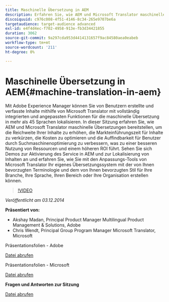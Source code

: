 ```yaml
---
title: Maschinelle Übersetzung in AEM
description: Erfahren Sie, wie AEM und Microsoft Translator maschinelle Übersetzungen bereitstellen, um die Reichweite Ihrer Inhalte zu erhöhen, die Markteinführungszeit für Inhalte zu verkürzen, die Kosten zu optimieren und die Auffindbarkeit für Benutzer durch Suchmaschinenoptimierung zu verbessern, was zu einer besseren Nutzung von Ressourcen und einem höheren ROI führt.
discoiquuid: c976c008-4f51-4146-8c34-265e9707be6a
targetaudience: target-audience advanced
exl-id: e4f4d4ec-f702-4958-913e-fb3d34421855
duration: 3062
source-git-commit: 9a297cda953d4414131657f9ac84580aea0eabeb
workflow-type: tm+mt
source-wordcount: '211'
ht-degree: 0%

---
```


# Maschinelle Übersetzung in AEM{#machine-translation-in-aem}

Mit Adobe Experience Manager können Sie von Benutzern erstellte und verfasste Inhalte mithilfe von Microsoft Translator mit vollständig integrierten und angepassten Funktionen für die maschinelle Übersetzung in mehr als 45 Sprachen lokalisieren. In dieser Sitzung erfahren Sie, wie AEM und Microsoft Translator maschinelle Übersetzungen bereitstellen, um die Reichweite Ihrer Inhalte zu erhöhen, die Markteinführungszeit für Inhalte zu verkürzen, die Kosten zu optimieren und die Auffindbarkeit für Benutzer durch Suchmaschinenoptimierung zu verbessern, was zu einer besseren Nutzung von Ressourcen und einem höheren ROI führt. Sehen Sie sich Demos zur Aktivierung des Service in AEM und zur Lokalisierung von Inhalten an und erfahren Sie, wie Sie mit den Anpassungs-Tools von Microsoft Translator Ihr eigenes Übersetzungssystem mit der von Ihnen bevorzugten Terminologie und dem von Ihnen bevorzugten Stil für Ihre Branche, Ihre Sprache, Ihren Bereich oder Ihre Organisation erstellen können.

>[!VIDEO](https://video.tv.adobe.com/v/19383/?quality=9)

*Veröffentlicht am 03.12.2014*

**Präsentiert von:**

* Akshay Madan, Principal Product Manager Multilingual Product Management &amp; Solutions, Adobe
* Chris Wendt, Principal Group Program Manager Microsoft Translator, Microsoft

Präsentationsfolien - Adobe

[Datei abrufen](assets/aem-gems-machine-translation-12-03-14.pdf)

Präsentationsfolien - Microsoft

[Datei abrufen](assets/adobe-microsoft-gems-12-03-14.pdf)

**Fragen und Antworten zur Sitzung**

[Datei abrufen](assets/q-a-machine-translation-12-3-14.pdf)
<!--
[Get back to the Overview](https://helpx.adobe.com/de/experience-manager/kt/eseminars/gems/aem-index.html)
-->
